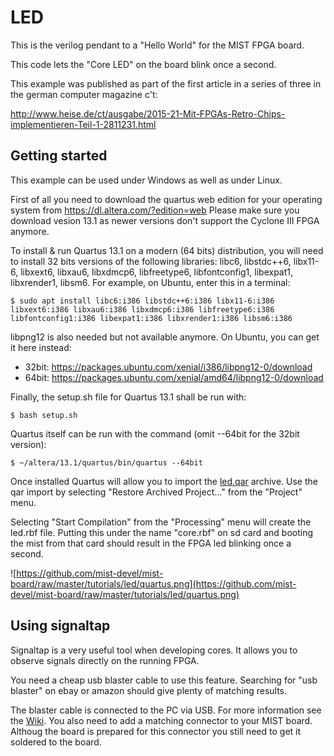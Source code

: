 LED
===

This is the verilog pendant to a "Hello World" for the MIST FPGA
board.

This code lets the "Core LED" on the board blink once a second.

This example was published as part of the first article in a series
of three in the german computer magazine c't:

http://www.heise.de/ct/ausgabe/2015-21-Mit-FPGAs-Retro-Chips-implementieren-Teil-1-2811231.html

Getting started
---------------

This example can be used under Windows as well as under Linux.

First of all you need to download the quartus web edition for your operating
system from https://dl.altera.com/?edition=web Please make sure you download
vesion 13.1 as newer versions don't support the Cyclone III FPGA anymore.

To install & run Quartus 13.1 on a modern (64 bits) distribution, you will need to
install 32 bits versions of the following libraries: 
libc6, libstdc++6, libx11-6, libxext6, libxau6, libxdmcp6, libfreetype6, libfontconfig1,
libexpat1, libxrender1, libsm6. For example, on Ubuntu, enter this in a terminal:
```
$ sudo apt install libc6:i386 libstdc++6:i386 libx11-6:i386 libxext6:i386 libxau6:i386 libxdmcp6:i386 libfreetype6:i386 libfontconfig1:i386 libexpat1:i386 libxrender1:i386 libsm6:i386
```
libpng12 is also needed but not available anymore. On Ubuntu, you can get it here instead:

- 32bit: https://packages.ubuntu.com/xenial/i386/libpng12-0/download
- 64bit: https://packages.ubuntu.com/xenial/amd64/libpng12-0/download

Finally, the setup.sh file for Quartus 13.1 shall be run with:
```
$ bash setup.sh
```
Quartus itself can be run with the command (omit --64bit for the 32bit version):
```
$ ~/altera/13.1/quartus/bin/quartus --64bit
```

Once installed Quartus will allow you to import the [led.qar](https://github.com/mist-devel/mist-board/raw/master/tutorials/led/led.qar) archive. Use the qar import by selecting "Restore Archived Project..." from the "Project" menu.

Selecting "Start Compilation" from the "Processing" menu will create the led.rbf
file. Putting this under the name "core.rbf" on sd card and booting the
mist from that card should result in the FPGA led blinking once a second.

![https://github.com/mist-devel/mist-board/raw/master/tutorials/led/quartus.png](https://github.com/mist-devel/mist-board/raw/master/tutorials/led/quartus.png)

Using signaltap
---------------

Signaltap is a very useful tool when developing cores. It allows you to observe
signals directly on the running FPGA. 

You need a cheap usb blaster cable to use this feature. Searching for "usb blaster"
on ebay or amazon should give plenty of matching results.

The blaster cable is connected to the PC via USB. For more information see the
[Wiki](https://github.com/mist-devel/mist-board/wiki/UsingAByteBlaster). You also
need to add a matching connector to your MIST board. Althoug the board is prepared
for this connector you still need to get it soldered to the board. 
